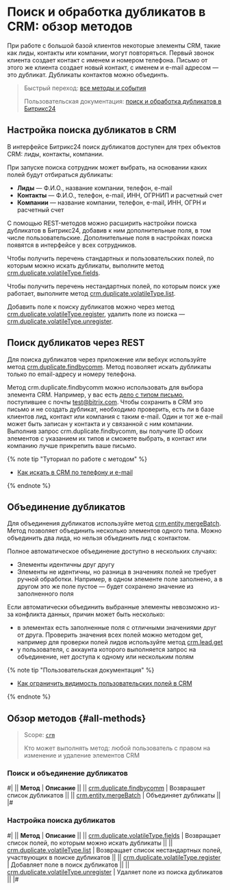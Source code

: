 # Поиск и обработка дубликатов в CRM: обзор методов 

При работе с большой базой клиентов некоторые элементы CRM, такие как лиды, контакты или компании, могут повторяться. Первый звонок клиента создает контакт с именем и номером телефона. Письмо от этого же клиента создает новый контакт, с именем и e-mail адресом  — это дубликат.  Дубликаты контактов можно объединть. 

> Быстрый переход: [все методы и события](#all-methods)
> 
> Пользовательская документация: [поиск и обработка дубликатов в Битрикс24](https://helpdesk.bitrix24.ru/open/10649014/) 

## Настройка поиска дубликатов в CRM

В интерфейсе Битрикс24 поиск дубликатов доступен для трех объектов CRM: лиды, контакты, компании. 

При запуске поиска сотрудник может выбрать, на основании каких полей будут отбираться дубликаты:

* **Лиды** — Ф.И.О., название компании, телефон, e-mail
* **Контакты** — Ф.И.О., телефон, e-mail, ИНН, ОГРНИП и расчетный счет
* **Компании** — название компании, телефон, e-mail, ИНН, ОГРН и расчетный счет

С помощью REST-методов можно расширить настройки поиска дубликатов в Битрикс24, добавив к ним дополнительные поля, в том числе пользовательские. Дополнительные поля в настройках поиска появятся в интерфейсе у всех сотрудников.

Чтобы получить перечень стандартных и пользовательских полей, по которым можно искать дубликаты, выполните метод [crm.duplicate.volatileType.fields](./volatile-type/crm-duplicate-volatile-type-fields.md).

Чтобы получить перечень нестандартных полей, по которым поиск уже работает, выполните метод [crm.duplicate.volatileType.list](./volatile-type/crm-duplicate-volatile-type-list.md).

Добавить поле к поиску дубликатов можно через метод [crm.duplicate.volatileType.register](./volatile-type/crm-duplicate-volatile-type-register.md), удалить поле из поиска — [crm.duplicate.volatileType.unregister](./volatile-type/crm-duplicate-volatile-type-unregister.md).

## Поиск дубликатов через REST

Для поиска дубликатов через приложение или вебхук используйте метод [crm.duplicate.findbycomm](./crm-duplicate-find-by-comm.md). Метод позволяет искать дубликаты только по email-адресу и номеру телефона. 

Метод crm.duplicate.findbycomm можно использовать для выбора элемента CRM. Например, у вас есть [дело c типом письмо](../timeline/activities/index.md), поступившее с почты test@bitrix.com. Чтобы сохранить в CRM это письмо и не создать дубликат, необходимо проверить, есть ли в базе клиентов лид, контакт или компания с таким e-mail. Один и тот же e-mail может быть записан у контакта и у связанной с ним компании. Выполнив запрос crm.duplicate.findbycomm, вы получите ID обоих элементов с указанием их типов и сможете выбрать, в контакт или компанию лучше прикрепить ваше письмо. 

{% note tip "Туториал по работе с методом" %}

- [Как искать в CRM по телефону и e-mail](../../../tutorials/crm/how-to-get-lists/search-by-phone-and-email.md)

{% endnote %}

## Объединение дубликатов

Для объединения дубликатов используйте метод [crm.entity.mergeBatch](./crm-entity-merge-batch.md). Метод позволяет объединить несколько элементов одного типа. Можно объединить два лида, но нельзя объединить лид с контактом.

Полное автоматическое объединение доступно в нескольких случаях: 

* Элементы идентичны друг другу
* Элементы не идентичны, но разница в значениях полей не требует ручной обработки. Например, в одном элементе поле заполнено, а в другом это же поле пустое — будет сохранено значение из заполненного поля

Если автоматически объединить выбранные элементы невозможно из-за конфликта данных, причин может быть несколько: 

* в элементах есть заполненные поля c отличными значениями друг от друга. Проверить значения всех полей можно методом get, например для проверки полей лидов используйте метод [crm.lead.get](../leads/crm-lead-get.md)
* у пользователя, с аккаунта которого выполняется запрос на объединение, нет доступа к одному или нескольким полям

{% note tip "Пользовательская документация" %}

- [Как ограничить видимость пользовательских полей в CRM](https://helpdesk.bitrix24.ru/open/23204032/)
  
{% endnote %}

## Обзор методов {#all-methods}

> Scope: [`crm`](../../scopes/permissions.md)
>
> Кто может выполнять метод: любой пользователь с правом на изменение и удаление элементов CRM

### Поиск и объединение дубликатов

#|
|| **Метод** | **Описание** ||
|| [crm.duplicate.findbycomm](./crm-duplicate-find-by-comm.md) | Возвращает список дубликатов ||
|| [crm.entity.mergeBatch](./crm-entity-merge-batch.md) | Объединяет дубликаты ||
|#

### Настройка поиска дубликатов

#|
|| **Метод** | **Описание** ||
|| [crm.duplicate.volatileType.fields](./volatile-type/crm-duplicate-volatile-type-fields.md) | Возвращает список полей, по которым можно искать дубликаты ||
|| [crm.duplicate.volatileType.list](./volatile-type/crm-duplicate-volatile-type-list.md) | Возвращает список нестандартных полей, участвующих в поиске дубликатов ||
|| [crm.duplicate.volatileType.register](./volatile-type/crm-duplicate-volatile-type-register.md) | Добавляет поле в поиск дубликатов ||
|| [crm.duplicate.volatileType.unregister](./volatile-type/crm-duplicate-volatile-type-unregister.md) | Удаляет поле из поиска дубликатов ||
|#


